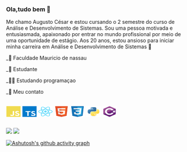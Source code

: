 ### Ola,tudo bem 👋
Me chamo Augusto César e estou cursando o 2 semestre do curso de Análise e
Desenvolvimento de Sistemas. Sou uma pessoa motivada e entusiasmada, apaixonado por
entrar no mundo profissional por meio de uma oportunidade de estágio. Aos 20 anos, estou
ansioso para iniciar minha carreira em Análise e Desenvolvimento de Sistemas 👾

_🏫 Faculdade Mauricio de nassau 

_📖 Estudante

_🧑‍💻 Estudando programaçao

_📲 Meu contato 

<div style="display: inline_block"><br>
  <img align="center" alt="Rafa-Js" height="30" width="40" src="https://raw.githubusercontent.com/devicons/devicon/master/icons/javascript/javascript-plain.svg">
  <img align="center" alt="Rafa-Ts" height="30" width="40" src="https://raw.githubusercontent.com/devicons/devicon/master/icons/typescript/typescript-plain.svg">
  <img align="center" alt="Rafa-React" height="30" width="40" src="https://raw.githubusercontent.com/devicons/devicon/master/icons/react/react-original.svg">
  <img align="center" alt="Rafa-HTML" height="30" width="40" src="https://raw.githubusercontent.com/devicons/devicon/master/icons/html5/html5-original.svg">
  <img align="center" alt="Rafa-CSS" height="30" width="40" src="https://raw.githubusercontent.com/devicons/devicon/master/icons/css3/css3-original.svg">
  <img align="center" alt="Rafa-Python" height="30" width="40" src="https://raw.githubusercontent.com/devicons/devicon/master/icons/python/python-original.svg">
  <img align="center" alt="Rafa-Csharp" height="30" width="40" src="https://raw.githubusercontent.com/devicons/devicon/master/icons/csharp/csharp-original.svg">
</div>

  ##
 
<div> 
  <a href = "mailto:aaugustocesar176@gmail.com"><img src="https://img.shields.io/badge/-Gmail-%23333?style=for-the-badge&logo=gmail&logoColor=white" target="_blank"></a>
  <a href="https://www.linkedin.com/in/augusto-cesar-de-andrade-araujo-dos-santos-377757253/" target="_blank"><img src="https://img.shields.io/badge/-LinkedIn-%230077B5?style=for-the-badge&logo=linkedin&logoColor=white" target="_blank"></a> 

  [![Ashutosh's github activity graph](https://github-readme-activity-graph.vercel.app/graph?username=Augustocesar188&bg_color=000000&color=00ff11&line=1adb1d&point=8cff00&area=true&hide_border=true)](https://github.com/ashutosh00710/github-readme-activity-graph)
  
</div>
  
